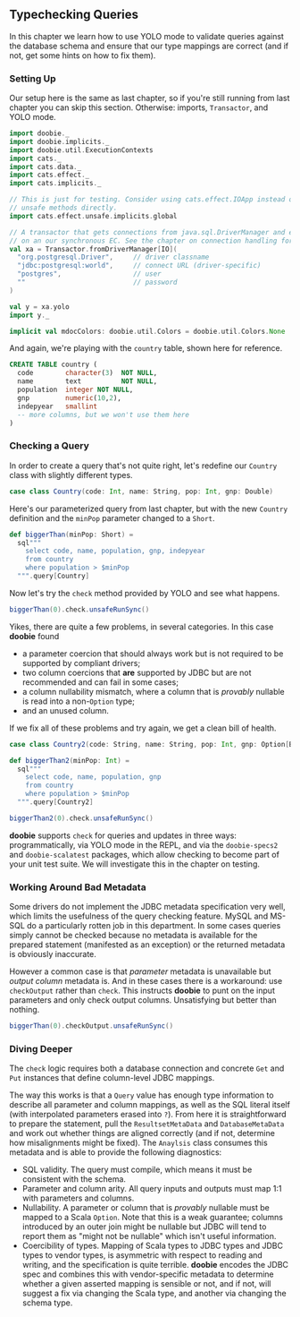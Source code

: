 ## Typechecking Queries

In this chapter we learn how to use YOLO mode to validate queries against the database schema and ensure that our type mappings are correct (and if not, get some hints on how to fix them).

### Setting Up

Our setup here is the same as last chapter, so if you're still running from last chapter you can skip this section. Otherwise: imports, `Transactor`, and YOLO mode.

```scala mdoc:silent
import doobie._
import doobie.implicits._
import doobie.util.ExecutionContexts
import cats._
import cats.data._
import cats.effect._
import cats.implicits._

// This is just for testing. Consider using cats.effect.IOApp instead of calling
// unsafe methods directly.
import cats.effect.unsafe.implicits.global

// A transactor that gets connections from java.sql.DriverManager and executes blocking operations
// on an our synchronous EC. See the chapter on connection handling for more info.
val xa = Transactor.fromDriverManager[IO](
  "org.postgresql.Driver",     // driver classname
  "jdbc:postgresql:world",     // connect URL (driver-specific)
  "postgres",                  // user
  ""                           // password
)

val y = xa.yolo
import y._
```

```scala mdoc:invisible
implicit val mdocColors: doobie.util.Colors = doobie.util.Colors.None
```

And again, we're playing with the `country` table, shown here for reference.

```sql
CREATE TABLE country (
  code        character(3)  NOT NULL,
  name        text          NOT NULL,
  population  integer NOT NULL,
  gnp         numeric(10,2),
  indepyear   smallint
  -- more columns, but we won't use them here
)
```

### Checking a Query

In order to create a query that's not quite right, let's redefine our `Country` class with slightly different types.

```scala mdoc:silent
case class Country(code: Int, name: String, pop: Int, gnp: Double)
```

Here's our parameterized query from last chapter, but with the new `Country` definition and the `minPop` parameter changed to a `Short`.

```scala mdoc:silent
def biggerThan(minPop: Short) =
  sql"""
    select code, name, population, gnp, indepyear
    from country
    where population > $minPop
  """.query[Country]
```

Now let's try the `check` method provided by YOLO and see what happens.

```scala mdoc
biggerThan(0).check.unsafeRunSync()
```

Yikes, there are quite a few problems, in several categories. In this case **doobie** found

- a parameter coercion that should always work but is not required to be supported by compliant drivers;
- two column coercions that **are** supported by JDBC but are not recommended and can fail in some cases;
- a column nullability mismatch, where a column that is *provably* nullable is read into a non-`Option` type;
- and an unused column.

If we fix all of these problems and try again, we get a clean bill of health.

```scala mdoc:silent
case class Country2(code: String, name: String, pop: Int, gnp: Option[BigDecimal])

def biggerThan2(minPop: Int) =
  sql"""
    select code, name, population, gnp
    from country
    where population > $minPop
  """.query[Country2]
```

```scala mdoc
biggerThan2(0).check.unsafeRunSync()
```

**doobie** supports `check` for queries and updates in three ways: programmatically, via YOLO mode in the REPL, and via the `doobie-specs2` and `doobie-scalatest` packages, which allow checking to become part of your unit test suite. We will investigate this in the chapter on testing.

### Working Around Bad Metadata

Some drivers do not implement the JDBC metadata specification very well, which limits the usefulness of the query checking feature. MySQL and MS-SQL do a particularly rotten job in this department. In some cases queries simply cannot be checked because no metadata is available for the prepared statement (manifested as an exception) or the returned metadata is obviously inaccurate.

However a common case is that *parameter* metadata is unavailable but *output column* metadata is. And in these cases there is a workaround: use `checkOutput` rather than `check`. This instructs **doobie** to punt on the input parameters and only check output columns. Unsatisfying but better than nothing.

```scala mdoc
biggerThan(0).checkOutput.unsafeRunSync()
```

### Diving Deeper

The `check` logic requires both a database connection and concrete `Get` and `Put` instances that define column-level JDBC mappings.

The way this works is that a `Query` value has enough type information to describe all parameter and column mappings, as well as the SQL literal itself (with interpolated parameters erased into `?`). From here it is straightforward to prepare the statement, pull the `ResultsetMetaData` and `DatabaseMetaData` and work out whether things are aligned correctly (and if not, determine how misalignments might be fixed). The `Anaylsis` class consumes this metadata and is able to provide the following diagnostics:

- SQL validity. The query must compile, which means it must be consistent with the schema.
- Parameter and column arity. All query inputs and outputs must map 1:1 with parameters and columns.
- Nullability. A parameter or column that is *provably* nullable must be mapped to a Scala `Option`. Note that this is a weak guarantee; columns introduced by an outer join might be nullable but JDBC will tend to report them as "might not be nullable" which isn't useful information.
- Coercibility of types. Mapping of Scala types to JDBC types and JDBC types to vendor types, is asymmetric with respect to reading and writing, and the specification is quite terrible. **doobie** encodes the JDBC spec and combines this with vendor-specific metadata to determine whether a given asserted mapping is sensible or not, and if not, will suggest a fix via changing the Scala type, and another via changing the schema type.
